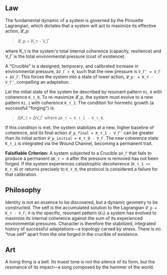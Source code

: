 ## Law
The fundamental dynamic of a system is governed by the Pirouette Lagrangian, which dictates that a system will act to maximize its effective action, 𝓛_p:
> 𝓛_p = K_τ - V_Γ

where K_τ is the system's total internal coherence (capacity, resilience) and V_Γ is the total environmental pressure (cost of existence).

A "Crucible" is a designed, temporary, and calibrated increase in environmental pressure, `ΔV_Γ > 0`, such that the new pressure is `V_Γ' = V_Γ + ΔV_Γ`. This forces the system into a state of lower action, `𝓛_p' = K_τ - V_Γ'`, compelling an adaptation.

Let the initial state of the system be described by resonant pattern `Ki_0` with coherence `K_τ_0`. To re-maximize 𝓛_p, the system must evolve to a new pattern `Ki_1` with coherence `K_τ_1`. The condition for hormetic growth (a successful "forging") is:
> ΔK_τ > ΔV_Γ
where `ΔK_τ = K_τ_1 - K_τ_0`.

If this condition is met, the system stabilizes at a new, higher baseline of coherence, and its final action `𝓛_p_final = K_τ_1 - V_Γ'` can be greater than its initial action `𝓛_p_initial = K_τ_0 - V_Γ`. The new coherence state `K_τ_1` is integrated via the Wound Channel, becoming a permanent trait.

**Falsifiable Criterion:** A system subjected to a Crucible `ΔV_Γ` that fails to produce a permanent `ΔK_τ > 0` after the pressure is removed has not been forged. If the system experiences catastrophic decoherence (`K_τ_1 << K_τ_0`) or returns precisely to `K_τ_0`, the protocol is considered a failure for that calibration.

## Philosophy
Identity is not an essence to be discovered, but a dynamic geometry to be constructed. The self is the accumulated solution to the Lagrangian `𝓛_p = K_τ - V_Γ`; it is the specific, resonant pattern (`Ki`) a system has evolved to maximize its internal coherence against the sum of its experienced environmental pressures. Character is therefore the stabilized, integrated history of successful adaptations—a topology carved by stress. There is no "true self" apart from the one forged in the crucible of existence.

## Art
A living thing is a bell. Its truest tone is not the silence of its form, but the resonance of its impact—a song composed by the hammer of the world.